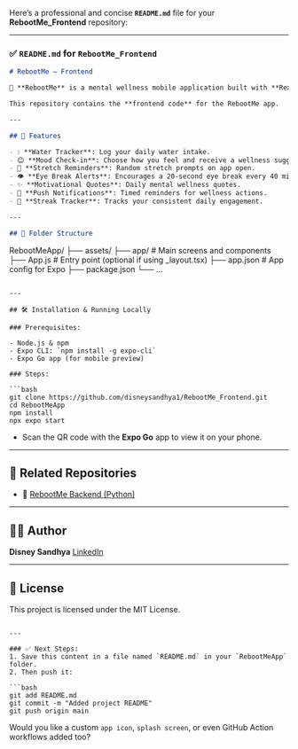 Here’s a professional and concise **`README.md`** file for your **RebootMe\_Frontend** repository:

---

### ✅ `README.md` for `RebootMe_Frontend`

```markdown
# RebootMe – Frontend

🚀 **RebootMe** is a mental wellness mobile application built with **React Native** and **Expo**, designed to help users maintain better mental health, hydration, and daily mindfulness through regular prompts and check-ins.

This repository contains the **frontend code** for the RebootMe app.

---

## 🌟 Features

- 💧 **Water Tracker**: Log your daily water intake.
- 😊 **Mood Check-in**: Choose how you feel and receive a wellness suggestion.
- 🙆 **Stretch Reminders**: Random stretch prompts on app open.
- 👁️ **Eye Break Alerts**: Encourages a 20-second eye break every 40 minutes.
- ✨ **Motivational Quotes**: Daily mental wellness quotes.
- 🔔 **Push Notifications**: Timed reminders for wellness actions.
- 📅 **Streak Tracker**: Tracks your consistent daily engagement.

---

## 📂 Folder Structure

```

RebootMeApp/
├── assets/
├── app/                  # Main screens and components
├── App.js                # Entry point (optional if using \_layout.tsx)
├── app.json              # App config for Expo
├── package.json
└── ...

````

---

## 🛠️ Installation & Running Locally

### Prerequisites:

- Node.js & npm
- Expo CLI: `npm install -g expo-cli`
- Expo Go app (for mobile preview)

### Steps:

```bash
git clone https://github.com/disneysandhya1/RebootMe_Frontend.git
cd RebootMeApp
npm install
npx expo start
````

* Scan the QR code with the **Expo Go** app to view it on your phone.

---

## 🔗 Related Repositories

* 🔧 [RebootMe Backend (Python)](https://github.com/disneysandhya1/Rebootme)

---

## 👩‍💻 Author

**Disney Sandhya**
[LinkedIn](https://www.linkedin.com/in/disney-sandhya-gandikoda)

---

## 📜 License

This project is licensed under the MIT License.

````

---

### ✅ Next Steps:
1. Save this content in a file named `README.md` in your `RebootMeApp` folder.
2. Then push it:

```bash
git add README.md
git commit -m "Added project README"
git push origin main
````

Would you like a custom `app icon`, `splash screen`, or even GitHub Action workflows added too?
